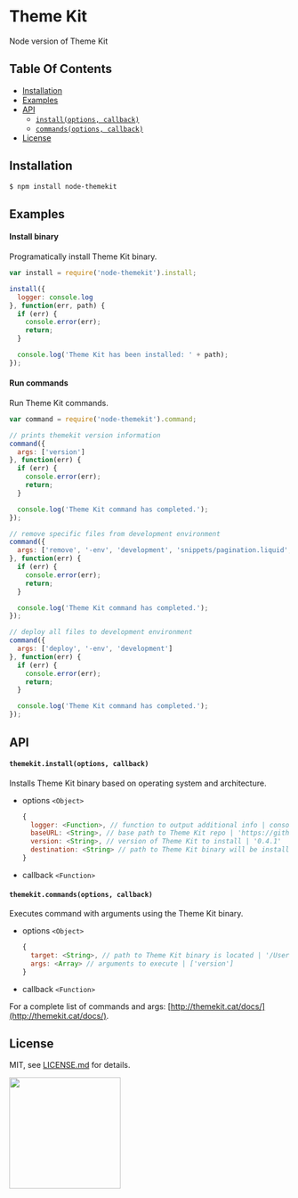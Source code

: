 # Theme Kit

Node version of Theme Kit

## Table Of Contents

- [Installation](#installation)
- [Examples](#examples)
- [API](#api)
    + [`install(options, callback)`](#themekitinstall)
    + [`commands(options, callback)`](#themekitcommandsargs)
- [License](http://github.com/Shopify/node-themekit/blob/master/LICENSE.md)

## Installation
```bash
$ npm install node-themekit
```

## Examples

#### Install binary

Programatically install Theme Kit binary.

```javascript
var install = require('node-themekit').install;

install({
  logger: console.log
}, function(err, path) {
  if (err) {
    console.error(err);
    return;
  }

  console.log('Theme Kit has been installed: ' + path);
});
```

#### Run commands

Run Theme Kit commands.

```javascript
var command = require('node-themekit').command;

// prints themekit version information
command({
  args: ['version']
}, function(err) {
  if (err) {
    console.error(err);
    return;
  }

  console.log('Theme Kit command has completed.');
});

// remove specific files from development environment
command({
  args: ['remove', '-env', 'development', 'snippets/pagination.liquid', 'snippets/date.liquid']
}, function(err) {
  if (err) {
    console.error(err);
    return;
  }

  console.log('Theme Kit command has completed.');
});

// deploy all files to development environment
command({
  args: ['deploy', '-env', 'development']
}, function(err) {
  if (err) {
    console.error(err);
    return;
  }

  console.log('Theme Kit command has completed.');
});
```

## API

#### `themekit.install(options, callback)`

Installs Theme Kit binary based on operating system and architecture.

- options `<Object>`

  ```javascript
  {
    logger: <Function>, // function to output additional info | console.log
    baseURL: <String>, // base path to Theme Kit repo | 'https://github.com/Shopify/themekit'
    version: <String>, // version of Theme Kit to install | '0.4.1'
    destination: <String> // path to Theme Kit binary will be installed | '/Users/shopify/node-themekit/bin/'
  }
  ```

- callback `<Function>`

#### `themekit.commands(options, callback)`

Executes command with arguments using the Theme Kit binary.

- options `<Object>`

  ```javascript
  {
    target: <String>, // path to Theme Kit binary is located | '/Users/shopify/node-themekit/bin/theme'
    args: <Array> // arguments to execute | ['version']
  }
  ```

- callback `<Function>`

For a complete list of commands and args: [http://themekit.cat/docs/](http://themekit.cat/docs/).

## License

MIT, see [LICENSE.md](http://github.com/Shopify/node-themekit/blob/master/LICENSE.md) for details.

<img src="https://cdn.shopify.com/shopify-marketing_assets/builds/19.0.0/shopify-full-color-black.svg" width="200" />
